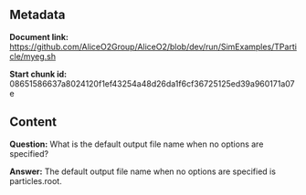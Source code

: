## Metadata

**Document link:** https://github.com/AliceO2Group/AliceO2/blob/dev/run/SimExamples/TParticle/myeg.sh

**Start chunk id:** 08651586637a8024120f1ef43254a48d26da1f6cf36725125ed39a960171a07e

## Content

**Question:** What is the default output file name when no options are specified?

**Answer:** The default output file name when no options are specified is particles.root.